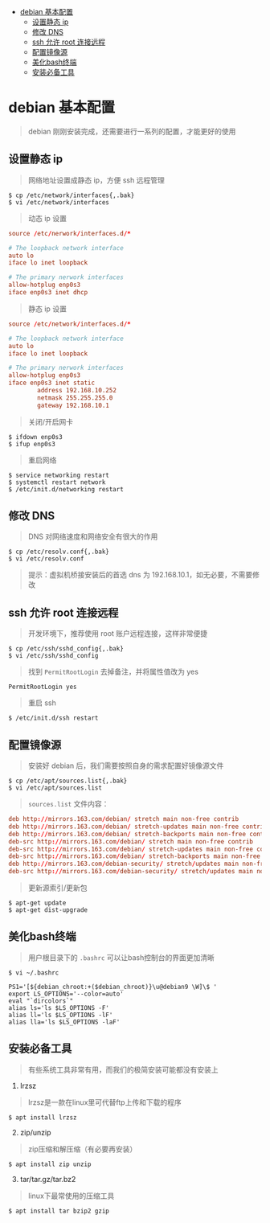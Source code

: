 <!-- TOC START min:1 max:3 link:true asterisk:false update:true -->
- [debian 基本配置](#debian-基本配置)
    - [设置静态 ip](#设置静态-ip)
    - [修改 DNS](#修改-dns)
    - [ssh 允许 root 连接远程](#ssh-允许-root-连接远程)
    - [配置镜像源](#配置镜像源)
    - [美化bash终端](#美化bash终端)
    - [安装必备工具](#安装必备工具)
<!-- TOC END -->

# debian 基本配置

> debian 刚刚安装完成，还需要进行一系列的配置，才能更好的使用

## 设置静态 ip

> 网络地址设置成静态 ip，方便 ssh 远程管理

```shell
$ cp /etc/network/interfaces{,.bak}
$ vi /etc/network/interfaces
```

> 动态 ip 设置

```conf
source /etc/nerwork/interfaces.d/*

# The loopback network interface
auto lo
iface lo inet loopback

# The primary nerwork interfaces
allow-hotplug enp0s3
iface enp0s3 inet dhcp
```

> 静态 ip 设置

```conf
source /etc/network/interfaces.d/*

# The loopback network interface
auto lo
iface lo inet loopback

# The primary nerwork interfaces
allow-hotplug enp0s3
iface enp0s3 inet static
        address 192.168.10.252
        netmask 255.255.255.0
        gateway 192.168.10.1
```

> 关闭/开启网卡

```shell
$ ifdown enp0s3
$ ifup enp0s3
```

> 重启网络

```shell
$ service networking restart
$ systemctl restart network
$ /etc/init.d/networking restart
```

## 修改 DNS

> DNS 对网络速度和网络安全有很大的作用

```shell
$ cp /etc/resolv.conf{,.bak}
$ vi /etc/resolv.conf
```

> 提示：虚拟机桥接安装后的首选 dns 为 192.168.10.1，如无必要，不需要修改

## ssh 允许 root 连接远程

> 开发环境下，推荐使用 root 账户远程连接，这样非常便捷

```shell
$ cp /etc/ssh/sshd_config{,.bak}
$ vi /etc/ssh/sshd_config
```

> 找到 `PermitRootLogin` 去掉备注，并将属性值改为 yes

```shell
PermitRootLogin yes
```

> 重启 ssh

```shell
$ /etc/init.d/ssh restart
```

## 配置镜像源

> 安装好 debian 后，我们需要按照自身的需求配置好镜像源文件

```shell
$ cp /etc/apt/sources.list{,.bak}
$ vi /etc/apt/sources.list
```

> `sources.list` 文件内容：

```conf
deb http://mirrors.163.com/debian/ stretch main non-free contrib
deb http://mirrors.163.com/debian/ stretch-updates main non-free contrib
deb http://mirrors.163.com/debian/ stretch-backports main non-free contrib
deb-src http://mirrors.163.com/debian/ stretch main non-free contrib
deb-src http://mirrors.163.com/debian/ stretch-updates main non-free contrib
deb-src http://mirrors.163.com/debian/ stretch-backports main non-free contrib
deb http://mirrors.163.com/debian-security/ stretch/updates main non-free contrib
deb-src http://mirrors.163.com/debian-security/ stretch/updates main non-free contrib
```

> 更新源索引/更新包

```shell
$ apt-get update
$ apt-get dist-upgrade
```

## 美化bash终端

> 用户根目录下的 `.bashrc` 可以让bash控制台的界面更加清晰

```shell
$ vi ~/.bashrc
```

```shell
PS1='[${debian_chroot:+($debian_chroot)}\u@debian9 \W]\$ '
export LS_OPTIONS='--color=auto'
eval "`dircolors`"
alias ls='ls $LS_OPTIONS -F'
alias ll='ls $LS_OPTIONS -lF'
alias lla='ls $LS_OPTIONS -laF'
```

## 安装必备工具

> 有些系统工具非常有用，而我们的极简安装可能都没有安装上

1. lrzsz

  > lrzsz是一款在linux里可代替ftp上传和下载的程序

  ```shell
  $ apt install lrzsz
  ```

2. zip/unzip

  > zip压缩和解压缩（有必要再安装）

  ```shell
  $ apt install zip unzip
  ```

3. tar/tar.gz/tar.bz2

  > linux下最常使用的压缩工具

  ```shell
  $ apt install tar bzip2 gzip
  ```
